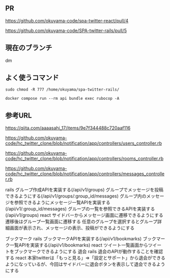 ## PR
https://github.com/okuyama-code/spa-twitter-react/pull/4

https://github.com/okuyama-code/SPA-twitter-rails/pull/5


## 現在のブランチ
dm

## よく使うコマンド

```
sudo chmod -R 777 /home/okuyama/spa-twitter-rails/
```

```
docker compose run --rm api bundle exec rubocop -A
```

## 参考URL
https://qiita.com/aaaasahi_17/items/9e7f344488c720aaf116

https://github.com/okuyama-code/hc_twitter_clone/blob/notification/app/controllers/users_controller.rb

https://github.com/okuyama-code/hc_twitter_clone/blob/notification/app/controllers/rooms_controller.rb

https://github.com/okuyama-code/hc_twitter_clone/blob/notification/app/controllers/messages_controller.rb

rails
グループ作成APIを実装する(/api/v1/groups)
グループでメッセージを投稿できるようにする(/api/v1/groups/:group_id/messages)
グループ内のメッセージを参照できるようにメッセージ一覧APIを実装する(/api/v1/:group_id/messages)
グループの一覧を参照できるAPIを実装する(/api/v1/groups)
react
サイドバーからメッセージ画面に遷移できるようにする
遷移後はグループ一覧画面に遷移する
任意のグループを選択するとグループ詳細画面が表示され、メッセージの表示、投稿ができるようにする


ブックマーク
rails
ブックマークAPIを実装する(/api/v1/bookmarks)
ブックマーク一覧APIを実装する(/api/v1/bookmarks)
react
ツイート一覧画面からツイートをブックマークできるようにする
退会
rails
退会のAPIが動作することを確認する
react
本家twitterは「もっと見る」=>「設定とサポート」から退会ができるようになっているが、今回はサイドバーに退会ボタンを表示して退会できるようにする

